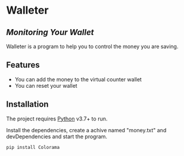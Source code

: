 # Walleter

## _Monitoring Your Wallet_

Walleter is a program to help you to control the money you are saving.

## Features

- You can add the money to the virtual counter wallet
- You can reset your wallet


## Installation

The project requires [Python](https://www.python.org/) v3.7+ to run.

Install the dependencies, create a achive named "money.txt" and devDependencies and start the program.

```sh
pip install Colorama
```

   [git-repo-url]: <https://github.com/JoaoAssalim/Bill_Bot.git>
   [Python]: <https://www.python.org/>


